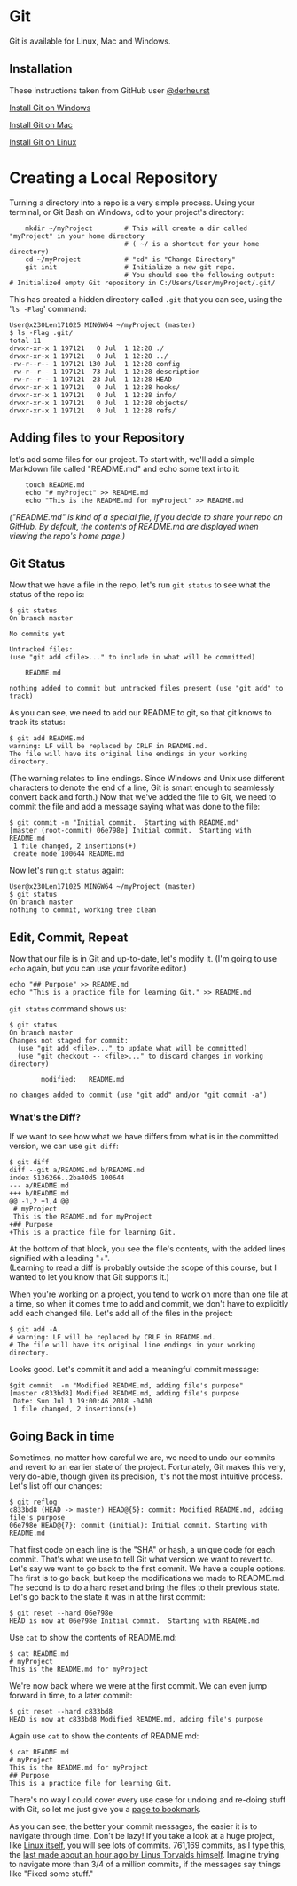 # Git

Git is available for Linux, Mac and Windows.  

## Installation
These instructions taken from GitHub user [@derheurst](https://gist.github.com/derhuerst/1b15ff4652a867391f03)

[Install Git on Windows](https://github.com/mmdc-net/curriculum/blob/master/git-install-windows.md)

[Install Git on Mac](https://github.com/mmdc-net/curriculum/blob/master/git-install-mac.md)

[Install Git on Linux](https://github.com/mmdc-net/curriculum/blob/master/git-install-linux.md)

# Creating a Local Repository
Turning a directory into a repo is a very simple process.  Using your terminal, or Git Bash on Windows, cd to your project's directory:
````
    mkdir ~/myProject        # This will create a dir called "myProject" in your home directory
                             # ( ~/ is a shortcut for your home directory)
    cd ~/myProject           # "cd" is "Change Directory"
    git init                 # Initialize a new git repo.
                             # You should see the following output:
# Initialized empty Git repository in C:/Users/User/myProject/.git/
````
This has created a hidden directory called `.git` that you can see, using the '`ls -Flag`' command:
````
User@x230Len171025 MINGW64 ~/myProject (master)
$ ls -Flag .git/
total 11
drwxr-xr-x 1 197121   0 Jul  1 12:28 ./
drwxr-xr-x 1 197121   0 Jul  1 12:28 ../
-rw-r--r-- 1 197121 130 Jul  1 12:28 config
-rw-r--r-- 1 197121  73 Jul  1 12:28 description
-rw-r--r-- 1 197121  23 Jul  1 12:28 HEAD
drwxr-xr-x 1 197121   0 Jul  1 12:28 hooks/
drwxr-xr-x 1 197121   0 Jul  1 12:28 info/
drwxr-xr-x 1 197121   0 Jul  1 12:28 objects/
drwxr-xr-x 1 197121   0 Jul  1 12:28 refs/

````
## Adding files to your Repository
let's add some files for our project.  To start with, we'll add a simple Markdown file called "README.md" and echo some text into it:
````
    touch README.md
    echo "# myProject" >> README.md
    echo "This is the README.md for myProject" >> README.md
````
*("README.md" is kind of a special file, if you decide to share your repo on GitHub.  By default, the contents of README.md are displayed when viewing the repo's home page.)*
## Git Status
Now that we have a file in the repo, let's run `git status` to see what the status of the repo is:
````
$ git status
On branch master

No commits yet

Untracked files:
(use "git add <file>..." to include in what will be committed)

    README.md

nothing added to commit but untracked files present (use "git add" to track)
````
As you can see, we need to add our README to git, so that git knows to track its status:
````
$ git add README.md
warning: LF will be replaced by CRLF in README.md.
The file will have its original line endings in your working directory.
````
(The warning relates to line endings.  Since Windows and Unix use different characters to denote the end of a line, Git is smart enough to seamlessly convert back and forth.)
Now that we've added the file to Git, we need to commit the file and add a message saying what was done to the file:
```term
$ git commit -m "Initial commit.  Starting with README.md"
[master (root-commit) 06e798e] Initial commit.  Starting with README.md
 1 file changed, 2 insertions(+)
 create mode 100644 README.md
````
Now let's run `git status` again:
```term
User@x230Len171025 MINGW64 ~/myProject (master)
$ git status
On branch master
nothing to commit, working tree clean
```
## Edit, Commit, Repeat
Now that our file is in Git and up-to-date, let's modify it. (I'm going to use `echo` again, but you can use your favorite editor.)
````
echo "## Purpose" >> README.md
echo "This is a practice file for learning Git." >> README.md
````
`git status` command shows us:
````
$ git status
On branch master
Changes not staged for commit:
  (use "git add <file>..." to update what will be committed)
  (use "git checkout -- <file>..." to discard changes in working directory)

        modified:   README.md

no changes added to commit (use "git add" and/or "git commit -a")
````
### What's the Diff?
If we want to see how what we have differs from what is in the committed version, we can use `git diff`:
```
$ git diff
diff --git a/README.md b/README.md
index 5136266..2ba40d5 100644
--- a/README.md
+++ b/README.md
@@ -1,2 +1,4 @@
 # myProject
 This is the README.md for myProject
+## Purpose
+This is a practice file for learning Git.

```
At the bottom of that block, you see the file's contents, with the added lines signified with a leading "+".  
(Learning to read a diff is probably outside the scope of this course, but I wanted to let you know that Git supports it.)

When you're working on a project, you tend to work on more than one file at a time, so when it comes time to add and commit, we don't have to explicitly add each changed file.  Let's add all of the files in the project:
```
$ git add -A
# warning: LF will be replaced by CRLF in README.md.
# The file will have its original line endings in your working directory.
```
Looks good.  Let's commit it and add a meaningful commit message:
```
$git commit  -m "Modified README.md, adding file's purpose"
[master c833bd8] Modified README.md, adding file's purpose
 Date: Sun Jul 1 19:00:46 2018 -0400
 1 file changed, 2 insertions(+)
```
## Going Back in time
Sometimes, no matter how careful we are, we need to undo our commits and revert to an earlier state of the project.  Fortunately, Git makes this very, very do-able, though given its precision, it's not the most intuitive process.  Let's list off our changes:
```
$ git reflog
c833bd8 (HEAD -> master) HEAD@{5}: commit: Modified README.md, adding file's purpose
06e798e HEAD@{7}: commit (initial): Initial commit. Starting with README.md
```
That first code on each line is the "SHA" or hash, a unique code for each commit.  That's what we use to tell Git what version we want to revert to.  Let's say we want to go back to the first commit.  We have a couple options.  The first is to go back, but keep the modifications we made to README.md.  The second is to do a hard reset and bring the files to their previous state.
Let's go back to the state it was in at the first commit:
```
$ git reset --hard 06e798e
HEAD is now at 06e798e Initial commit.  Starting with README.md
```
Use `cat` to show the contents of README.md:
```
$ cat README.md
# myProject
This is the README.md for myProject
```
We're now back where we were at the first commit.  We can even jump forward in time, to a later commit:
```
$ git reset --hard c833bd8
HEAD is now at c833bd8 Modified README.md, adding file's purpose
```
Again use `cat` to show the contents of README.md:
```
$ cat README.md
# myProject
This is the README.md for myProject
## Purpose
This is a practice file for learning Git.
```
There's no way I could cover every use case for undoing and re-doing stuff with Git, so let me just give you a [page to bookmark](https://blog.github.com/2015-06-08-how-to-undo-almost-anything-with-git/).

As you can see, the better your commit messages, the easier it is to navigate through time.  Don't be lazy!
If you take a look at a huge project, like [Linux itself](https://github.com/torvalds/linux), you will see lots of commits.  761,169 commits, as I type this, the [last made about an hour ago by Linus Torvalds himself](https://github.com/torvalds/linux/commit/021c91791a5e7e85c567452f1be3e4c2c6cb6063).  Imagine trying to navigate more than 3/4 of a million commits, if the messages say things like "Fixed some stuff."
